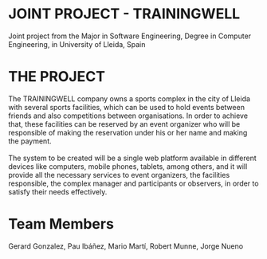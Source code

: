# JOINT PROJECT - TRAININGWELL
Joint project from the Major in Software Engineering, Degree in Computer Engineering, in University of Lleida, Spain

# THE PROJECT
The TRAININGWELL company owns a sports complex in the city of Lleida with several sports facilities, which can be used to 
hold events between friends and also competitions between organisations. In order to achieve that, these facilities can be 
reserved by an event organizer who will be responsible of making the reservation under his or her name and making the payment.
<br><br>
The system to be created will be a single web platform available in different devices like computers, mobile phones, tablets, 
among others, and it will provide all the necessary services to event organizers, the facilities responsible, the complex manager 
and participants or observers, in order to satisfy their needs effectively.


# Team Members
Gerard Gonzalez, Pau Ibáñez, Mario Martí, Robert Munne, Jorge Nueno
